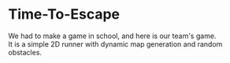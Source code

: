 # Time-To-Escape
We had to make a game in school, and here is our team's game.  
It is a simple 2D runner with dynamic map generation and random obstacles.  
